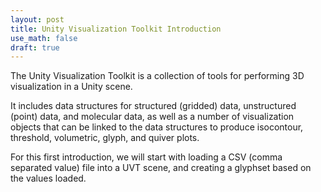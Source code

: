 ```yaml
---
layout: post
title: Unity Visualization Toolkit Introduction
use_math: false
draft: true
---
```


The Unity Visualization Toolkit is a collection of tools for performing 3D visualization in a Unity scene.

It includes data structures for structured (gridded) data, unstructured (point) data, and molecular data, as well as a number of visualization objects that can be linked to the data structures to produce isocontour, threshold, volumetric, glyph, and quiver plots.

For this first introduction, we will start with loading a CSV (comma separated value) file into a UVT scene, and creating a glyphset based on the values loaded.
